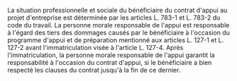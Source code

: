 La situation professionnelle et sociale du bénéficiaire du contrat d'appui au projet d'entreprise est déterminée par les articles L. 783-1 et L. 783-2 du code du travail. La personne morale responsable de l'appui est responsable à l'égard des tiers des dommages causés par le bénéficiaire à l'occasion du programme d'appui et de préparation mentionné aux articles L. 127-1 et L. 127-2 avant l'immatriculation visée à l'article L. 127-4. Après l'immatriculation, la personne morale responsable de l'appui garantit la responsabilité à l'occasion du contrat d'appui, si le bénéficiaire a bien respecté les clauses du contrat jusqu'à la fin de ce dernier.

